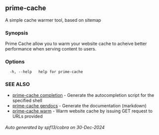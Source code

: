 ## prime-cache

A simple cache warmer tool, based on sitemap

### Synopsis

Prime Cache allow you to warm your website cache to acheive better performance when serving content to users.
	

### Options

```
  -h, --help   help for prime-cache
```

### SEE ALSO

* [prime-cache completion](prime-cache_completion.md)	 - Generate the autocompletion script for the specified shell
* [prime-cache gendocs](prime-cache_gendocs.md)	 - Generate the documentation (markdown)
* [prime-cache warm](prime-cache_warm.md)	 - Warm website cache by issuing GET request to URLs provided

###### Auto generated by spf13/cobra on 30-Dec-2024
